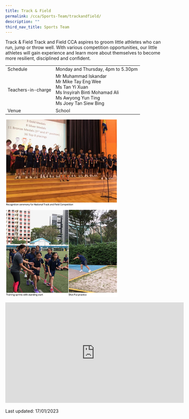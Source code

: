 ```yaml
---
title: Track & Field
permalink: /cca/Sports-Team/trackandfield/
description: ""
third_nav_title: Sports Team
---
```

Track & Field
Track and Field CCA aspires to groom little athletes who can run, jump or throw well. With various competition opportunities, our little athletes will gain experience and learn more about themselves to become more resilient, disciplined and confident.


|  |  |
|---|---|
| Schedule | Monday and Thursday, 4pm to 5.30pm   |
| Teachers-in-charge  | Mr Muhammad Iskandar<br>Mr Mike Tay Eng Wee<br>Ms Tan Yi Xuan<br>Ms Insyirah Binti Mohamad Ali<br>Ms Awyong Yun Ting<br>Ms Joey Tan Siew Bing<br> |
|  Venue |  School |

<img src="/images/cca2.png" 
     style="width:70%">

<div class="bp-youtube">

<iframe width="560" height="315" src="https://www.youtube.com/embed/dkE93Fz7bsY" title="YouTube video player" frameborder="0" allow="accelerometer; autoplay; clipboard-write; encrypted-media; gyroscope; picture-in-picture" allowfullscreen></iframe>

</div>

Last updated: 17/01/2023